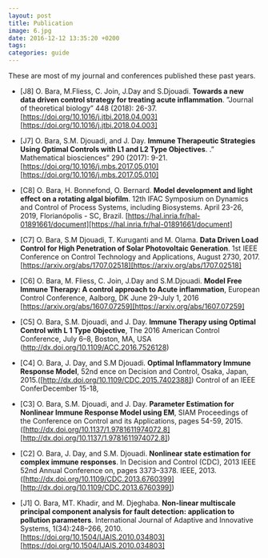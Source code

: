 ```yaml
---
layout: post
title: Publication
image: 6.jpg
date: 2016-12-12 13:35:20 +0200
tags:
categories: guide
---
```





These are most of my journal and conferences published these past years. 




* [J8] O. Bara, M.Fliess, C. Join, J.Day and S.Djouadi. **Towards a new data driven control strategy for treating acute inflammation**. ”Journal of theoretical biology” 448 (2018): 26-37. [https://doi.org/10.1016/j.jtbi.2018.04.003][https://doi.org/10.1016/j.jtbi.2018.04.003]

* [J7] O. Bara, S.M. Djouadi, and J. Day. **Immune Therapeutic Strategies Using Optimal Controls with L1 and L2 Type Objectives**. .” Mathematical biosciences” 290 (2017): 9-21. [https://doi.org/10.1016/j.mbs.2017.05.010][https://doi.org/10.1016/j.mbs.2017.05.010]


* [C8] O. Bara, H. Bonnefond, O. Bernard. **Model development and light effect on a rotating algal biofilm**. 12th IFAC Symposium on Dynamics and Control of Process Systems, including Biosystems. April 23-26, 2019, Florianópolis - SC, Brazil. [https://hal.inria.fr/hal-01891661/document][https://hal.inria.fr/hal-01891661/document]

* [C7] O. Bara, S.M Djouadi, T. Kuruganti and M. Olama. **Data Driven Load Control for High Penetration of Solar Photovoltaic Generation**. 1st IEEE Conference on Control Technology and Applications, August 2730, 2017. [https://arxiv.org/abs/1707.02518][https://arxiv.org/abs/1707.02518]

* [C6] O. Bara, M. Fliess, C. Join, J.Day and S.M.Djouadi. **Model Free Immune Therapy: A control approach to Acute inflammation**, European Control Conference, Aalborg, DK June 29-July 1, 2016 [https://arxiv.org/abs/1607.07259][https://arxiv.org/abs/1607.07259]

* [C5] O. Bara, S.M. Djouadi, and J. Day. **Immune Therapy using Optimal Control with L 1 Type Objective**, The 2016 American Control Conference, July 6–8, Boston, MA, USA (http://dx.doi.org/10.1109/ACC.2016.7526128) 


* [C4] O. Bara, J. Day, and S.M Djouadi. **Optimal Inflammatory Immune Response Model**, 52nd ence on Decision and Control, Osaka, Japan, 2015.([http://dx.doi.org/10.1109/CDC.2015.7402388])
Control of an IEEE ConferDecember 15-18,

* [C3] O. Bara, S.M. Djouadi, and J. Day. **Parameter Estimation for Nonlinear Immune Response Model using EM**, SIAM Proceedings of the Conference on Control and its Applications, pages 54-59, 2015. ([http://dx.doi.org/10.1137/1.9781611974072.8][http://dx.doi.org/10.1137/1.9781611974072.8])

* [C2] O. Bara, J. Day, and S.M. Djouadi. **Nonlinear state estimation for complex immune responses**. In Decision and Control (CDC), 2013 IEEE 52nd Annual Conference on, pages 3373–3378. IEEE, 2013. ([http://dx.doi.org/10.1109/CDC.2013.6760399][http://dx.doi.org/10.1109/CDC.2013.6760399])

* [J1] O. Bara, MT. Khadir, and M. Djeghaba. **Non-linear multiscale principal component analysis for fault detection: application to pollution parameters**. International Journal of Adaptive and Innovative Systems, 1(34):248–266, 2010.[https://doi.org/10.1504/IJAIS.2010.034803][https://doi.org/10.1504/IJAIS.2010.034803]

[https://doi.org/10.1016/j.jtbi.2018.04.003]: https://doi.org/10.1016/j.jtbi.2018.04.003
[https://doi.org/10.1016/j.mbs.2017.05.010]: https://doi.org/10.1016/j.mbs.2017.05.010
[https://arxiv.org/abs/1607.07259]: https://arxiv.org/abs/1607.07259
[https://arxiv.org/abs/1707.02518]: https://arxiv.org/abs/1707.02518
[http://dx.doi.org/10.1109/CDC.2015.7402388]: http://dx.doi.org/10.1109/CDC.2015.7402388
[http://dx.doi.org/10.1137/1.9781611974072.8]: http://dx.doi.org/10.1137/1.9781611974072.8
[http://dx.doi.org/10.1109/CDC.2013.6760399]: http://dx.doi.org/10.1109/CDC.2013.6760399
[https://hal.inria.fr/hal-01891661/document]: https://hal.inria.fr/hal-01891661/document
[https://doi.org/10.1504/IJAIS.2010.034803]: https://doi.org/10.1504/IJAIS.2010.034803






